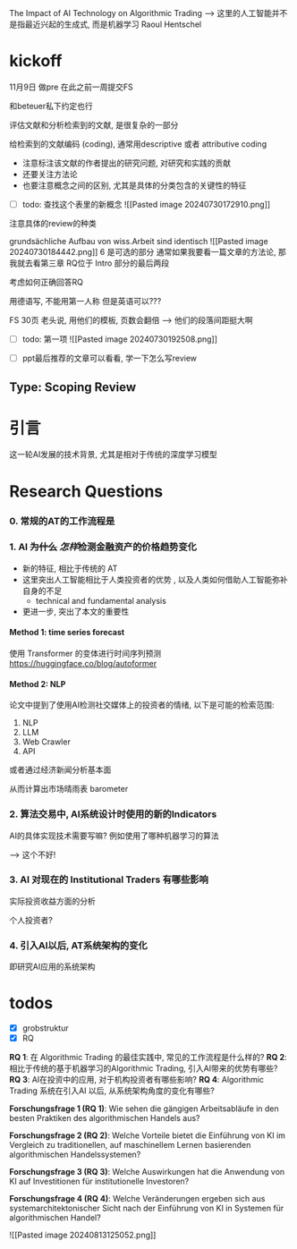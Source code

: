 The Impact of AI Technology on Algorithmic Trading
--> 这里的人工智能并不是指最近兴起的生成式, 而是机器学习
Raoul Hentschel

# kickoff

11月9日 做pre
在此之前一周提交FS

和beteuer私下约定也行

评估文献和分析检索到的文献, 是很复杂的一部分

给检索到的文献编码 (coding), 通常用descriptive 或者 attributive coding
- 注意标注该文献的作者提出的研究问题, 对研究和实践的贡献
- 还要关注方法论
- 也要注意概念之间的区别, 尤其是具体的分类包含的关键性的特征


- [ ] todo: 查找这个表里的新概念
![[Pasted image 20240730172910.png]]


注意具体的review的种类


grundsächliche Aufbau von wiss.Arbeit sind identisch
![[Pasted image 20240730184442.png]]
6 是可选的部分
通常如果我要看一篇文章的方法论, 那我就去看第三章
RQ位于 Intro 部分的最后两段

考虑如何正确回答RQ

用德语写, 不能用第一人称
但是英语可以???

FS 30页
老头说, 用他们的模板, 页数会翻倍 --> 他们的段落间距挺大啊 

- [ ] todo: 第一项
![[Pasted image 20240730192508.png]]


- [ ] ppt最后推荐的文章可以看看, 学一下怎么写review


## Type: Scoping Review

# 引言
这一轮AI发展的技术背景, 尤其是相对于传统的深度学习模型

# Research Questions

### 0. 常规的AT的工作流程是
### 1. AI ~~为什么~~ *怎样*检测金融资产的价格趋势变化 
- 新的特征, 相比于传统的 AT
- 这里突出人工智能相比于人类投资者的优势 , 以及人类如何借助人工智能弥补自身的不足
	- technical and fundamental analysis
- 更进一步, 突出了本文的重要性

#### Method 1: time series forecast
使用 Transformer 的变体进行时间序列预测
https://huggingface.co/blog/autoformer


#### Method 2: NLP
论文中提到了使用AI检测社交媒体上的投资者的情绪, 以下是可能的检索范围:
1. NLP
2. LLM
3. Web Crawler
4. API

或者通过经济新闻分析基本面

从而计算出市场晴雨表 barometer


### 2. 算法交易中, AI系统设计时使用的新的Indicators

AI的具体实现技术需要写嘛? 例如使用了哪种机器学习的算法

--> 这个不好! 

### 3. AI 对现在的 Institutional Traders 有哪些影响
实际投资收益方面的分析

个人投资者?


### 4. 引入AI以后, AT系统架构的变化
即研究AI应用的系统架构



# todos
- [x] grobstruktur
- [x] RQ

**RQ 1**: 在 Algorithmic Trading 的最佳实践中, 常见的工作流程是什么样的?
**RQ 2**: 相比于传统的基于机器学习的Algorithmic Trading, 引入AI带来的优势有哪些?
**RQ 3**: AI在投资中的应用, 对于机构投资者有哪些影响?
**RQ 4**: Algorithmic Trading 系统在引入AI 以后, 从系统架构角度的变化有哪些?

**Forschungsfrage 1 (RQ 1)**: Wie sehen die gängigen Arbeitsabläufe in den besten Praktiken des algorithmischen Handels aus?

**Forschungsfrage 2 (RQ 2)**: Welche Vorteile bietet die Einführung von KI im Vergleich zu traditionellen, auf maschinellem Lernen basierenden algorithmischen Handelssystemen?

**Forschungsfrage 3 (RQ 3)**: Welche Auswirkungen hat die Anwendung von KI auf Investitionen für institutionelle Investoren?

**Forschungsfrage 4 (RQ 4)**: Welche Veränderungen ergeben sich aus systemarchitektonischer Sicht nach der Einführung von KI in Systemen für algorithmischen Handel?

![[Pasted image 20240813125052.png]]










